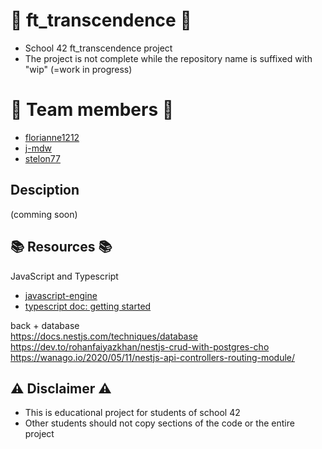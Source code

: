 # :rocket: ft_transcendence :rocket:
* School 42 ft_transcendence project
* The project is not complete while the repository name is suffixed with "wip" (=work in progress)

# :space_invader: Team members :space_invader:
* [florianne1212](https://github.com/florianne1212)
* [j-mdw](https://github.com/j-mdw)
* [stelon77](https://github.com/stelon77)

## Desciption
(comming soon)

## :books: Resources :books:
JavaScript and Typescript </br>
* [javascript-engine](https://medium.com/jspoint/how-javascript-works-in-browser-and-node-ab7d0d09ac2f)
* [typescript doc: getting started](https://www.typescriptlang.org/docs/handbook/typescript-from-scratch.html)


back + database </br>
https://docs.nestjs.com/techniques/database </br>
https://dev.to/rohanfaiyazkhan/nestjs-crud-with-postgres-cho </br>
https://wanago.io/2020/05/11/nestjs-api-controllers-routing-module/</br>


## :warning: Disclaimer :warning:
*  This is educational project for students of school 42
*  Other students should not copy sections of the code or the entire project
